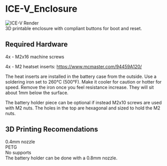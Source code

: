 # ICE-V_Enclosure
![ICE-V Render](https://groupgets-files.s3.amazonaws.com/ICE-V/Enclosure/ICE-V_Wireless_Enclosure_with_Hardware_Render-min.png)<br>
3D printable enclosure with compliant buttons for boot and reset.

## Required Hardware
4x - M2x16 machine screws

4x - M2 heatset inserts: https://www.mcmaster.com/94459A120/

The heat inserts are installed in the battery case from the outside.
Use a soldering iron set to 260°C (500°F). Make it cooler for caution or hotter for speed.
Remove the iron once you feel resistance increase.
They will sit about 1mm below the surface.

The battery holder piece can be optional if instead M2x10 screws are used with M2 nuts.
The holes in the top are hexagonal and sized to hold the M2 nuts.

## 3D Printing Recomendations
0.4mm nozzle<br>
PETG<br>
No supports<br>
The battery holder can be done with a 0.8mm nozzle.<br>

